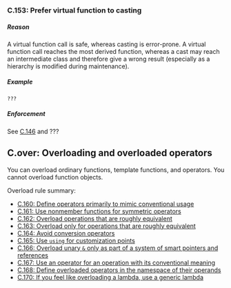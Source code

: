 ### <a name="Rh-use-virtual"></a>C.153: Prefer virtual function to casting

##### Reason

A virtual function call is safe, whereas casting is error-prone.
A virtual function call reaches the most derived function, whereas a cast may reach an intermediate class and therefore
give a wrong result (especially as a hierarchy is modified during maintenance).

##### Example

    ???

##### Enforcement

See [C.146](I-07-Constructors%2C%20assignments%2C%20and%20destructors-C.146.md#Rh-dynamic_cast) and ???

## <a name="SS-overload"></a>C.over: Overloading and overloaded operators

You can overload ordinary functions, template functions, and operators.
You cannot overload function objects.

Overload rule summary:

* [C.160: Define operators primarily to mimic conventional usage](I-07-Constructors%2C%20assignments%2C%20and%20destructors-C.160.md#Ro-conventional)
* [C.161: Use nonmember functions for symmetric operators](I-07-Constructors%2C%20assignments%2C%20and%20destructors-C.161.md#Ro-symmetric)
* [C.162: Overload operations that are roughly equivalent](I-07-Constructors%2C%20assignments%2C%20and%20destructors-C.162.md#Ro-equivalent)
* [C.163: Overload only for operations that are roughly equivalent](I-07-Constructors%2C%20assignments%2C%20and%20destructors-C.163.md#Ro-equivalent-2)
* [C.164: Avoid conversion operators](I-07-Constructors%2C%20assignments%2C%20and%20destructors-C.164.md#Ro-conversion)
* [C.165: Use `using` for customization points](I-07-Constructors%2C%20assignments%2C%20and%20destructors-C.165.md#Ro-custom)
* [C.166: Overload unary `&` only as part of a system of smart pointers and references](I-07-Constructors%2C%20assignments%2C%20and%20destructors-C.166.md#Ro-address-of)
* [C.167: Use an operator for an operation with its conventional meaning](I-07-Constructors%2C%20assignments%2C%20and%20destructors-C.167.md#Ro-overload)
* [C.168: Define overloaded operators in the namespace of their operands](I-07-Constructors%2C%20assignments%2C%20and%20destructors-C.168.md#Ro-namespace)
* [C.170: If you feel like overloading a lambda, use a generic lambda](I-07-Constructors%2C%20assignments%2C%20and%20destructors-C.170.md#Ro-lambda)

